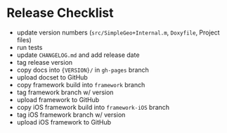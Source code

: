 # Release Checklist

* update version numbers (`src/SimpleGeo+Internal.m`, `Doxyfile`, Project files)
* run tests
* update `CHANGELOG.md` and add release date
* tag release version
* copy docs into `{VERSION}/` in `gh-pages` branch
* upload docset to GitHub
* copy framework build into `framework` branch
* tag framework branch w/ version
* upload framework to GitHub
* copy iOS framework build into `framework-iOS` branch
* tag iOS framework branch w/ version
* upload iOS framework to GitHub
